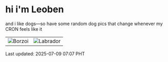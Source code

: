 # hi i'm Leoben

and i like dogs—so have some random dog pics that change whenever my CRON feels like it

|  |  |
|--------|----------|
| ![Borzoi](https://random-dog-vercel.vercel.app/api/random-borzoi?v=1752016076) | ![Labrador](https://random-dog-vercel.vercel.app/api/random-labrador?v=1752016076) |

Last updated: 2025-07-09 07:07 PHT
